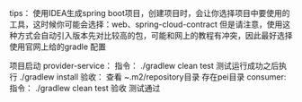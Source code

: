 tips：
使用IDEA生成spring boot项目，创建项目时，会让你选择项目中要使用的工具，这时候你可能会选择：web、spring-cloud-contract
但是请注意，使用这种方式会自动引入版本先对比较高的包，可能和网上的教程有冲突，因此最好选择使用官网上给的gradle 配置

项目启动
provider-service：
  指令：
  ./gradlew clean test
  测试运行成功之后执行
  ./gradlew install 
  验收：
  查看 ~.m2/repository目录  存在pei目录
consumer:
  指令：
  ./gradlew clean test
  验收
  测试通过


